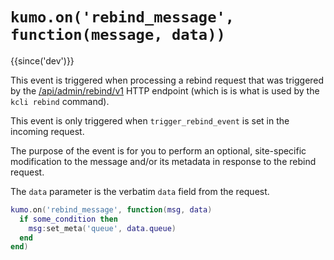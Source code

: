 # `kumo.on('rebind_message', function(message, data))`

{{since('dev')}}

This event is triggered when processing a rebind request that was triggered by
the [/api/admin/rebind/v1](../../rapidoc/#post-/api/admin/rebind/v1) HTTP endpoint
(which is is what is used by the `kcli rebind` command).

This event is only triggered when `trigger_rebind_event` is set in the incoming
request.

The purpose of the event is for you to perform an optional, site-specific
modification to the message and/or its metadata in response to the rebind
request.

The `data` parameter is the verbatim `data` field from the request.

```lua
kumo.on('rebind_message', function(msg, data)
  if some_condition then
    msg:set_meta('queue', data.queue)
  end
end)
```

